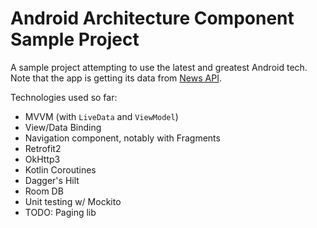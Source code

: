# Android Architecture Component Sample Project
A sample project attempting to use the latest and greatest Android tech. Note that the app is getting its data from [News API](https://newsapi.org).

Technologies used so far:
- MVVM (with `LiveData` and `ViewModel`)
- View/Data Binding
- Navigation component, notably with Fragments
- Retrofit2
- OkHttp3
- Kotlin Coroutines
- Dagger's Hilt
- Room DB
- Unit testing w/ Mockito
- TODO: Paging lib
